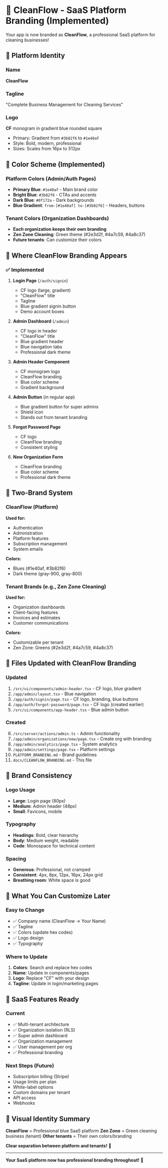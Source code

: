 # 🎯 CleanFlow - SaaS Platform Branding (Implemented)

Your app is now branded as **CleanFlow**, a professional SaaS platform for cleaning businesses!

## 🏢 Platform Identity

### Name
**CleanFlow**

### Tagline
"Complete Business Management for Cleaning Services"

### Logo
**CF** monogram in gradient blue rounded square
- Primary: Gradient from `#3b82f6` to `#1e40af`
- Style: Bold, modern, professional
- Sizes: Scales from 16px to 512px

## 🎨 Color Scheme (Implemented)

### Platform Colors (Admin/Auth Pages)
- **Primary Blue**: `#1e40af` - Main brand color
- **Bright Blue**: `#3b82f6` - CTAs and accents
- **Dark Blue**: `#0f172a` - Dark backgrounds
- **Blue Gradient**: `from-[#1e40af] to-[#3b82f6]` - Headers, buttons

### Tenant Colors (Organization Dashboards)
- **Each organization keeps their own branding**
- **Zen Zone Cleaning**: Green theme (#2e3d2f, #4a7c59, #4a8c37)
- **Future tenants**: Can customize their colors

## 📍 Where CleanFlow Branding Appears

### ✅ Implemented

1. **Login Page** (`/auth/signin`)
   - CF logo (large, gradient)
   - "CleanFlow" title
   - Tagline
   - Blue gradient signin button
   - Demo account boxes

2. **Admin Dashboard** (`/admin`)
   - CF logo in header
   - "CleanFlow" title
   - Blue gradient header
   - Blue navigation tabs
   - Professional dark theme

3. **Admin Header Component**
   - CF monogram logo
   - CleanFlow branding
   - Blue color scheme
   - Gradient background

4. **Admin Button** (in regular app)
   - Blue gradient button for super admins
   - Shield icon
   - Stands out from tenant branding

5. **Forgot Password Page**
   - CF logo
   - CleanFlow branding
   - Consistent styling

6. **New Organization Form**
   - CleanFlow branding
   - Blue color scheme
   - Professional dark theme

## 🔄 Two-Brand System

### CleanFlow (Platform)
**Used for:**
- Authentication
- Administration
- Platform features
- Subscription management
- System emails

**Colors:**
- Blues (#1e40af, #3b82f6)
- Dark theme (gray-900, gray-800)

### Tenant Brands (e.g., Zen Zone Cleaning)
**Used for:**
- Organization dashboards
- Client-facing features
- Invoices and estimates
- Customer communications

**Colors:**
- Customizable per tenant
- Zen Zone: Greens (#2e3d2f, #4a7c59, #4a8c37)

## 📁 Files Updated with CleanFlow Branding

### Updated
1. `/src/ui/components/admin-header.tsx` - CF logo, blue gradient
2. `/app/admin/layout.tsx` - Blue navigation
3. `/app/auth/signin/page.tsx` - CF logo, branding, blue buttons
4. `/app/auth/forgot-password/page.tsx` - CF logo (created earlier)
5. `/src/ui/components/app-header.tsx` - Blue admin button

### Created
6. `/src/server/actions/admin.ts` - Admin functionality
7. `/app/admin/organizations/new/page.tsx` - Create org with branding
8. `/app/admin/analytics/page.tsx` - System analytics
9. `/app/admin/settings/page.tsx` - Platform settings
10. `PLATFORM_BRANDING.md` - Brand guidelines
11. `docs/CLEANFLOW_BRANDING.md` - This file

## 🎯 Brand Consistency

### Logo Usage
- **Large**: Login page (80px)
- **Medium**: Admin header (48px)
- **Small**: Favicons, mobile

### Typography
- **Headings**: Bold, clear hierarchy
- **Body**: Medium weight, readable
- **Code**: Monospace for technical content

### Spacing
- **Generous**: Professional, not cramped
- **Consistent**: 4px, 8px, 12px, 16px, 24px grid
- **Breathing room**: White space is good

## 🚀 What You Can Customize Later

### Easy to Change
- ✅ Company name (CleanFlow → Your Name)
- ✅ Tagline
- ✅ Colors (update hex codes)
- ✅ Logo design
- ✅ Typography

### Where to Update
1. **Colors**: Search and replace hex codes
2. **Name**: Update in components/pages
3. **Logo**: Replace "CF" with your design
4. **Tagline**: Update in login/marketing pages

## 💼 SaaS Features Ready

### Current
- ✅ Multi-tenant architecture
- ✅ Organization isolation (RLS)
- ✅ Super admin dashboard
- ✅ Organization management
- ✅ User management per org
- ✅ Professional branding

### Next Steps (Future)
- Subscription billing (Stripe)
- Usage limits per plan
- White-label options
- Custom domains per tenant
- API access
- Webhooks

## 🎨 Visual Identity Summary

**CleanFlow** = Professional blue SaaS platform
**Zen Zone** = Green cleaning business (tenant)
**Other tenants** = Their own colors/branding

**Clear separation between platform and tenants!** 🎉

---

**Your SaaS platform now has professional branding throughout!** 🚀
